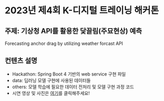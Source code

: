 # 2023년 제4회 K-디지털 트레이닝 해커톤
## 주제: 기상청 API를 활용한 닻끌림(주묘현상) 예측
Forecasting anchor drag by utilizing weather forcast API
## 컨텐츠 설명
- Hackathon: Spring Boot 4 기반의 web service 구현 파일
- data: 딥러닝 모델 구현에 사용된 데이터들
- others: 모델 학습에 필요한 데이터 전처리 및 모델 구현 과정 코드
- 시연 영상 및 사진은 [여기](https://drive.google.com/drive/folders/1gdTeV5sj2uXyZp2jf8kIb2Z5XcY7Ba5C?usp=drive_link)를 클릭해주세요!
